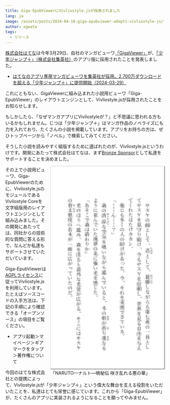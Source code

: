 ```yaml
---
title: Giga-EpubViewerにVivliostyle.jsが採用されました
lang: ja
image: /assets/posts/2024-04-16-giga-epubviewer-adopts-vivliostyle-js/fig-2a.jpg
author: ogwata
tags:
  - リリース
---
```



[株式会社はてな](https://hatena.co.jp/)は今年3月29日、自社のマンガビューワ[「GigaViewer」](https://hatena.co.jp/solutions/gigaviewer)が、[「少年ジャンプ＋」（株式会社集英社）](https://shonenjumpplus.com/)のアプリ版に採用されたことを発表しました。

- [はてなのアプリ専用マンガビューワを集英社が採用。2,700万ダウンロードを超える「少年ジャンプ＋」に提供開始（2024-03-29）](https://hatena.co.jp/press/release/entry/2024/03/29/120000)

これにともない、GigaViewerに組み込まれた小説用ビューワ「Giga-EpubViewer」のレイアウトエンジンとして、Vivliostyle.jsが採用されたことをお知らせします。

もしかしたら、「なぜマンガアプリにVivliostyleが？」と不思議に思われる方もいるかもしれません。じつは「少年ジャンプ＋」はマンガ作品のノベライズにも力を入れており、たくさんの小説を掲載しています。アプリをお持ちの方は、ぜひトップページから「ノベル」で検索してみてください。

そうした小説を読みやすく組版するために選ばれたのが、Vivliostyle.jsというわけです。開発にあたって株式会社はてなは、まず[Bronze Sponsor](http://127.0.0.1:4000/ja/sponsors/#%E3%82%B9%E3%83%9D%E3%83%B3%E3%82%B5%E3%83%BC%E4%B8%80%E8%A6%A7)として私達をサポートすることを決めました。

<figure style="float: right; margin: 0 0 1em 1em;">
  <img src="/assets/posts/2024-04-16-giga-epubviewer-adopts-vivliostyle-js/fig-2a.jpg" alt="「NARUTO—ナルト—暁秘伝 咲き乱れる悪の華」" style="width: 360px; box-shadow: 1px 1px 2px 1px grey;" />
  <figcaption>「NARUTO—ナルト—暁秘伝 咲き乱れる悪の華」</figcaption>
</figure>

その上で小説用ビューワ、Giga-EpubViewerのために、Vivliostyle.jsのモジュールであるVivliostyle Coreを文字組版用のレイアウトエンジンとして組み込みました。その開発にあたっては、同社からの技術的な質問に答える形で、なんどか私達もサポートさせていただいています。

Giga-EpubViewerは[AGPLライセンス](https://www.gnu.org/licenses/agpl-3.0.html)に従ってVivliostyle.jsを利用しています。たとえばソースコードの入手方法は、下記の手順により確認できる「オープンソース」の項目をご覧ください。

- アプリ起動＞マイページ＞ギアマークをタップ＞著作権について

今回のはてな株式会社との提携によって、Vivliostyle.jsが「少年ジャンプ＋」という偉大な舞台を支える役割をいただいたことを、私達はとても栄誉に感じています。これから「Giga-EpubViewer」が、たくさんのアプリに実装されるようになることを願ってやみません。